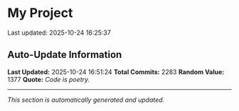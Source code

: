 # My Project


Last updated: 2025-10-24 16:25:37


















































































































































































































































































































































































































































































































































































































































































































































































































































































































































































































































































































































































































































































































































































































































































































































































































































































































































































































































































































































































































































































































































































































































































































































































































































































































































































































































































































































































## Auto-Update Information

**Last Updated:** 2025-10-24 16:51:24
**Total Commits:** 2283
**Random Value:** 1377
**Quote:** _Code is poetry._

---
_This section is automatically generated and updated._